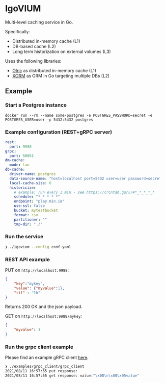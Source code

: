 # IgoVIUM

Multi-level caching service in Go.

Specifically: 
* Distributed in-memory cache (L1)
* DB-based cache (L2)
* Long term historization on external volumes (L3)
  
Uses the following libraries:
* [Olric](https://github.com/buraksezer/olric) as distributed in-memory cache (L1)
* [XORM](https://gitea.com/xorm/xorm) as ORM in Go targeting multiple DBs (L2)

## Example

### Start a Postgres instance

```
docker run --rm --name some-postgres -e POSTGRES_PASSWORD=secret -e POSTGRES_USER=user -p 5432:5432 postgres
```

### Example configuration (REST+gRPC server)

```yaml
rest:
  port: 9988
grpc:
  port: 50051
dm-cache:
  mode: lan
db-cache:
  driver-name: postgres
  data-source-name: "host=localhost port=5432 user=user password=secret dbname=user sslmode=disable"
  local-cache-size: 0
  historicize:
    # example: run every 1 min - see https://crontab.guru/#*_*_*_*_*
    schedule: "* * * * *"
    endpoint: "play.min.io"
    use-ssl: false
    bucket: mytestbucket
    format: csv
    partitioner: ""
    tmp-dir: "./"
```

### Run the service

```bash
❯ ./igovium --config conf.yaml
```

### REST API example

PUT on `http://localhost:9988`:
```json
{
    "key":"mykey",
    "value": {"myvalue":1},
    "ttl" : "1h"
}
```

Returns 200 OK and the json payload.

GET on `http://localhost:9988/mykey`:
```json
{
    "myvalue": 1
}
```

### Run the grpc client example
Please find an example gRPC client [here](examples/grpc_client/client.go).

```bash
❯ ./examples/grpc_client/grpc_client
2021/08/11 16:57:55 put response: 
2021/08/11 16:57:55 get response: value:"\x08\n\x00\x05value"
```
